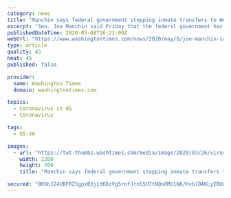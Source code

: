 ```yaml
---
category: news
title: "Manchin says federal government stopping inmate transfers to West Virginia amid coronavirus"
excerpt: "Sen. Joe Manchin said Friday that the federal government has halted out-of-state inmate transfers to West Virginia amid the coronavirus pandemic."
publishedDateTime: 2020-05-08T16:21:00Z
webUrl: "https://www.washingtontimes.com/news/2020/may/8/joe-manchin-says-federal-government-stopping-inmat/"
type: article
quality: 45
heat: 45
published: false

provider:
  name: Washington Times
  domain: washingtontimes.com

topics:
  - Coronavirus in US
  - Coronavirus

tags:
  - US-VA

images:
  - url: "https://twt-thumbs.washtimes.com/media/image/2020/03/26/virus_outbreak_congress_73565_c0-215-5157-3223_s1200x700.jpg?fdba96848215f1466383ce0cf0509cf4fa51ed36"
    width: 1200
    height: 700
    title: "Manchin says federal government stopping inmate transfers to West Virginia amid coronavirus"

secured: "BKUnJ24UBFRZ5gpxB3jLdKDzVg5rofJrn55U7tNQsOMU1N6/HvblDAKLyEBUujVZX4qGkP9XpvLWA3Ph5RiVyNz0R/co0HrkcOIqjt4TONiUXYunJTXL/0qBi6o33ghin4eIwYN67uqs9RRD7L74kAHDQUeiZ0DSszPeZMThpQBBXWucVG4jur9hBnXNktiT9dXhDvU7aTwEAdlFduoKsqorIzyp8lGzwSrfQPXYWBKzW5EfrmA5aziUJgUZVG/BAxLhON1n6iKNod69Xh6dBGDzLrWyHevLrf9TFKULXMxqFBO6+a70sVQetlFjhHbPbqnVBYWTdIFZkwdPxd5fGnxLGqlhMrv1wVZ+Ip1W7soJbs0UZhHsPufohZbXreRIu9sQgQVDxC2rT/DeDvz1qI1YEryumnxHLyyLPgLSW/2XGveznEpMoj1XRiyyDbu94G5und0QDctqPdXhxcg/PGAhNcdOOeCz40zOMCQoikY=;YmRb+bqW5qgkoOTOe1ChAQ=="
---
```


